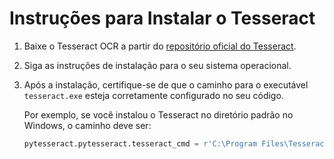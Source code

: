 # Instruções para Instalar o Tesseract

1. Baixe o Tesseract OCR a partir do [repositório oficial do Tesseract](https://github.com/tesseract-ocr/tesseract).
2. Siga as instruções de instalação para o seu sistema operacional.
3. Após a instalação, certifique-se de que o caminho para o executável `tesseract.exe` esteja corretamente configurado no seu código.

   Por exemplo, se você instalou o Tesseract no diretório padrão no Windows, o caminho deve ser:
   ```python
   pytesseract.pytesseract.tesseract_cmd = r'C:\Program Files\Tesseract-OCR\tesseract.exe'